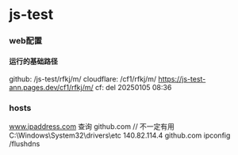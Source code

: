 # js-test


### web配置
#### 运行的基础路径
github: /js-test/rfkj/m/
cloudflare: /cf1/rfkj/m/
https://js-test-ann.pages.dev/cf1/rfkj/m/
cf: del 20250105 08:36

### hosts
www.ipaddress.com  查询 github.com  // 不一定有用
C:\Windows\System32\drivers\etc
140.82.114.4 github.com
ipconfig /flushdns